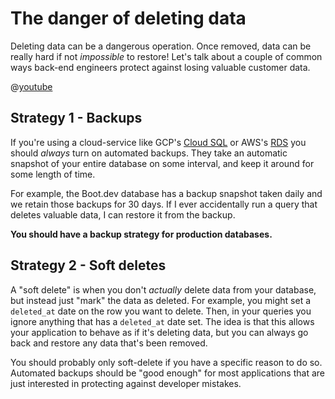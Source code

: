# The danger of deleting data

Deleting data can be a dangerous operation. Once removed, data can be really hard if not *impossible* to restore! Let's talk about a couple of common ways back-end engineers protect against losing valuable customer data.

@[youtube](https://www.youtube.com/watch?v=kCWHniEnQDM)

## Strategy 1 - Backups

If you're using a cloud-service like GCP's [Cloud SQL](https://cloud.google.com/sql) or AWS's [RDS](https://aws.amazon.com/rds/) you should *always* turn on automated backups. They take an automatic snapshot of your entire database on some interval, and keep it around for some length of time.

For example, the Boot.dev database has a backup snapshot taken daily and we retain those backups for 30 days. If I ever accidentally run a query that deletes valuable data, I can restore it from the backup.

**You should have a backup strategy for production databases.**

## Strategy 2 - Soft deletes

A "soft delete" is when you don't *actually* delete data from your database, but instead just "mark" the data as deleted. For example, you might set a `deleted_at` date on the row you want to delete. Then, in your queries you ignore anything that has a `deleted_at` date set. The idea is that this allows your application to behave as if it's deleting data, but you can always go back and restore any data that's been removed.

You should probably only soft-delete if you have a specific reason to do so. Automated backups should be "good enough" for most applications that are just interested in protecting against developer mistakes.
